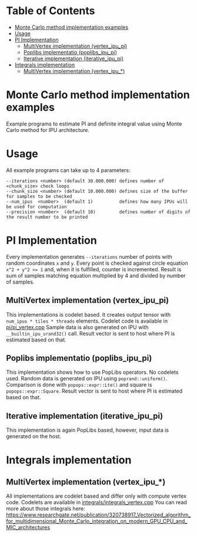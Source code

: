 Table of Contents
=================

* [Monte Carlo method implementation examples](#monte-carlo-method-implementation-examples)
* [Usage](#usage)
* [PI Implementation](#pi-implementation)
   * [MultiVertex implementation (vertex_ipu_pi)](#multivertex-implementation-vertex_ipu_pi)
   * [Poplibs implementatio (poplibs_ipu_pi)](#poplibs-implementatio-poplibs_ipu_pi)
   * [Iterative implementation (iterative_ipu_pi)](#iterative-implementation-iterative_ipu_pi)
* [Integrals implementation](#integrals-implementation)
   * [MultiVertex implementation (vertex_ipu_*)](#multivertex-implementation-vertex_ipu_)

# Monte Carlo method implementation examples

Example programs to estimate PI and definite integral value using Monte Carlo method
for IPU architecture.

# Usage

All example programs can take up to 4 parameters:
```
--iterations <number> (default 30.000.000) defines number of <chunk_size> check loops
--chunk_size <number> (default 10.000.000) defines size of the buffer for samples to be checked
--num_ipus  <number>  (default 1)          defines how many IPUs will be used for computation
--precision <number>  (default 10)         defines number of digits of the result number to be printed
```

# PI Implementation

Every implementation generates `--iterations` number of points with random coordinates `x` and `y`.
Every point is checked against circle equation `x^2 + y^2 <= 1` and, when it is fulfilled, counter is incremented.
Result is sum of samples matching equation multiplied by 4 and divided by number of samples.

## MultiVertex implementation (vertex_ipu_pi)

This implementations is codelet based. It creates output tensor with `num_ipus * tiles * threads` elements.
Codelet code is available in [pi/pi_vertex.cpp](pi/pi_vertex.cpp)
Sample data is also generated on IPU with `__builtin_ipu_urand32()` call.
Result vector is sent to host where PI is estimated based on that.

## Poplibs implementatio (poplibs_ipu_pi)

This implementation shows how to use PopLibs operators. No codelets used.
Random data is generated on IPU using `poprand::uniform()`. Comparison is done with
`popops::expr::Lte()` and square is `popops::expr::Square`.
Result vector is sent to host where PI is estimated based on that.

## Iterative implementation (iterative_ipu_pi)

This implementation is again PopLibs based, however, input data is generated on the host.

# Integrals implementation

## MultiVertex implementation (vertex_ipu_*)

All implementations are codelet based and differ only with compute vertex code.
Codelets are available in [integrals/integrals_vertex.cpp](integrals/integrals_vertex.cpp)
You can read more about those integrals here:
https://www.researchgate.net/publication/320738917_Vectorized_algorithm_for_multidimensional_Monte_Carlo_integration_on_modern_GPU_CPU_and_MIC_architectures

